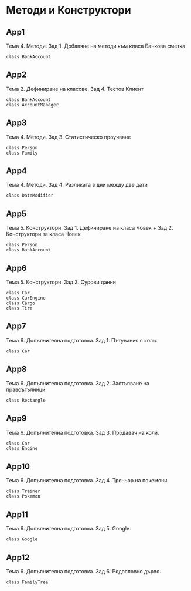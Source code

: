 # Методи и Конструктори

## App1
Тема 4. Методи. Зад 1. Добавяне на методи към класа Банкова сметка 
```
class BankAccount
```

## App2
Тема 2. Дефиниране на класове. Зад 4. Тестов Клиент 
```
class BankAccount
class AccountManager
```

## App3
Тема 4. Методи. Зад 3. Статистическо проучване
```
class Person
class Family
```

## App4
Тема 4. Методи. Зад 4. Разликата в дни между две дати
```
class DateModifier
```

## App5
Тема 5. Конструктори. Зад 1. Дефиниране на класа Човек + Зад 2. Конструктори за класа Човек
```
class Person
class BankAccount
```

## App6
Тема 5. Конструктори. Зад 3. Сурови данни
```
class Car
class CarEngine
class Cargo
class Tire
```

## App7
Тема 6. Допълнителна подготовка. Зад 1. Пътувания с коли.
```
class Car
```

## App8
Тема 6. Допълнителна подготовка. Зад 2. Застъпване на правоъгълници.
```
class Rectangle
```

## App9
Тема 6. Допълнителна подготовка. Зад 3. Продавач на коли.
```
class Car
class Engine
```

## App10
Тема 6. Допълнителна подготовка. Зад 4. Треньор на покемони.
```
class Trainer 
class Pokemon
```

## App11
Тема 6. Допълнителна подготовка. Зад 5. Google.
```
class Google 
```

## App12
Тема 6. Допълнителна подготовка. Зад 6. Родословно дърво.
```
class FamilyTree 
```